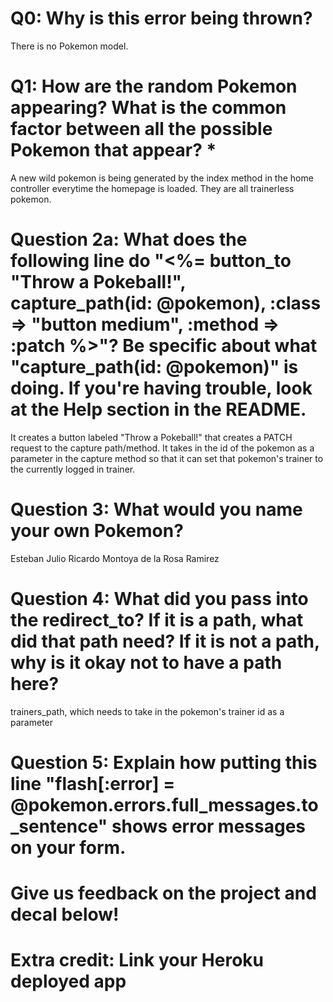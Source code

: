 # Q0: Why is this error being thrown?
There is no Pokemon model.

# Q1: How are the random Pokemon appearing? What is the common factor between all the possible Pokemon that appear? *
A new wild pokemon is being generated by the index method in the home controller everytime the homepage is loaded.
They are all trainerless pokemon.

# Question 2a: What does the following line do "<%= button_to "Throw a Pokeball!", capture_path(id: @pokemon), :class => "button medium", :method => :patch %>"? Be specific about what "capture_path(id: @pokemon)" is doing. If you're having trouble, look at the Help section in the README.
It creates a button labeled "Throw a Pokeball!" that creates a PATCH request to the capture path/method. It takes in the id of the pokemon as a parameter in the capture method so that it can set that pokemon's trainer to the currently logged in trainer.

# Question 3: What would you name your own Pokemon?
Esteban Julio Ricardo Montoya de la Rosa Ramirez

# Question 4: What did you pass into the redirect_to? If it is a path, what did that path need? If it is not a path, why is it okay not to have a path here?
trainers_path, which needs to take in the pokemon's trainer id as a parameter

# Question 5: Explain how putting this line "flash[:error] = @pokemon.errors.full_messages.to_sentence" shows error messages on your form.

# Give us feedback on the project and decal below!

# Extra credit: Link your Heroku deployed app
